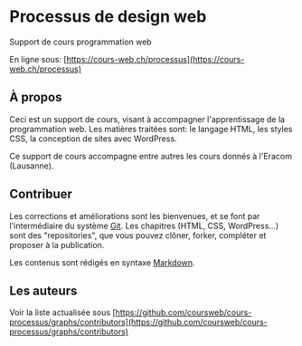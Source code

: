# Processus de design web

Support de cours programmation web

En ligne sous: [https://cours-web.ch/processus](https://cours-web.ch/processus)

## À propos

Ceci est un support de cours, visant à accompagner l'apprentissage de la programmation web. Les matières traitées sont: le langage HTML, les styles CSS, la conception de sites avec WordPress.

Ce support de cours accompagne entre autres les cours donnés à l'Eracom (Lausanne).


## Contribuer

Les corrections et améliorations sont les bienvenues, et se font par l'intermédiaire du système [Git](https://cours-web.ch/git/). Les chapitres (HTML, CSS, WordPress...) sont des "repositories", que vous pouvez clôner, forker, compléter et proposer à la publication.

Les contenus sont rédigés en syntaxe [Markdown](https://cours-web.ch/markdown/).

## Les auteurs

Voir la liste actualisée sous [https://github.com/coursweb/cours-processus/graphs/contributors](https://github.com/coursweb/cours-processus/graphs/contributors)
